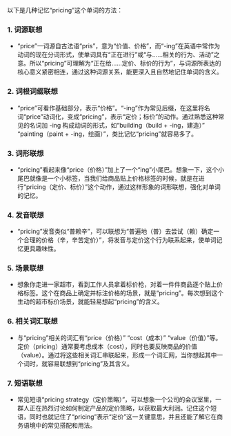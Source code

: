 以下是几种记忆“pricing”这个单词的方法：

### 1. 词源联想
 - “price”一词源自古法语“pris”，意为“价值、价格”，而“-ing”在英语中常作为动词的现在分词形式，使单词具有“正在进行”或“与……相关的行为、活动”之意。所以“pricing”可理解为“正在给……定价、标价的行为”，与词源所表达的核心意义紧密相连，通过这种词源关系，能更深入且自然地记住单词的含义。

### 2. 词根词缀联想
 - “price”可看作基础部分，表示“价格”。“-ing”作为常见后缀，在这里将名词“price”动词化，变成“pricing”，表示“定价；标价”的动作。通过熟悉这种常见的名词加 -ing 构成动词的形式，如“building（build + -ing，建造）” “painting（paint + -ing，绘画）”，类比记忆“pricing”就容易多了。

### 3. 词形联想
 - “pricing”看起来像“price（价格）”加上了一个“ing”小尾巴。想象一下，这个小尾巴就像是一个小标签，当我们给商品贴上价格标签的时候，就是在进行“pricing（定价、标价）”这个动作，通过这样形象的词形联想，强化对单词的记忆。

### 4. 发音联想
 - “pricing”发音类似“普赖辛”，可以联想为“普遍地（普）去尝试（赖）确定一个合理的价格（辛，辛苦定价）”，将发音与定价这个行为联系起来，使单词记忆更具趣味性。

### 5. 场景联想
 - 想象你走进一家超市，看到工作人员拿着标价枪，对着一件件商品逐个贴上价格标签。这个在商品上确定并标注价格的场景，就是“pricing”。每次想到这个生动的超市标价场景，就能轻易想起“pricing”的含义。

### 6. 相关词汇联想
 - 与“pricing”相关的词汇有“price（价格）” “cost（成本）” “value（价值）”等。定价（pricing）通常要考虑成本（cost），同时也要反映商品的价值（value）。通过将这些相关词汇串联起来，形成一个词汇网，当你想起其中一个词时，就容易联想到“pricing”及其含义。

### 7. 短语联想
 - 常见短语“pricing strategy（定价策略）”，可以想象一个公司的会议室里，一群人正在热烈讨论如何制定产品的定价策略，以获取最大利润。记住这个短语，同时也就记住了“pricing”表示“定价”这一关键意思，并且还能了解它在商务语境中的常见搭配和用法。 